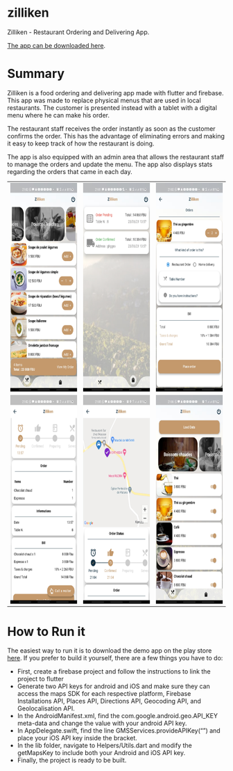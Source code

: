 # zilliken

<p>Zilliken - Restaurant Ordering and Delivering App.</p>

[The app can be downloaded here](https://play.google.com/store/apps/details?id=net.visionplusplus.zilliken).

# Summary

<p>Zilliken is a food ordering and delivering app made with flutter and firebase. This app was made to replace physical menus that are used in local restaurants. The customer is presented instead with a tablet with a digital menu where he can make his order.</p>
<p>The restaurant staff receives the order instantly as soon as the customer confirms the order. This has the advantage of eliminating errors and making it easy to keep track of how the restaurant is doing.</p>
<p>The app is also equipped with an admin area that allows the restaurant staff to manage the orders and update the menu. The app also displays stats regarding the orders that came in each day.</p>

<table>
  <tr>
    <td><img src="examples/4.jpg" width=270 height=480></td>
    <td><img src="examples/2.jpg" width=270 height=480></td>
    <td><img src="examples/6.jpg" width=270 height=480></td>
  </tr>
  <tr>
    <td><img src="examples/3.jpg" width=270 height=480></td>
    <td><img src="examples/8.jpg" width=270 height=480></td>
    <td><img src="examples/10.jpg" width=270 height=480></td>
  </tr>
 </table>

# How to Run it

The easiest way to run it is to download the demo app on the play store [here](https://play.google.com/store/apps/details?id=net.visionplusplus.zilliken).
If you prefer to build it yourself, there are a few things you have to do:

- First, create a firebase project and follow the instructions to link the project to flutter
- Generate two API keys for android and iOS and make sure they can access the maps SDK for each respective platform, Firebase Installations API, Places API, Directions API, Geocoding API, and Geolocalisation API.
- In the AndroidManifest.xml, find the com.google.android.geo.API_KEY meta-data and change the value with your android API key.
- In AppDelegate.swift, find the line GMSServices.provideAPIKey(“”) and place your iOS API key inside the bracket.
- In the lib folder, navigate to Helpers/Utils.dart and modify the getMapsKey to include both your Android and iOS API key.
- Finally, the project is ready to be built.
